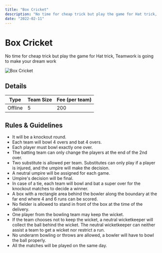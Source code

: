```yaml
---
title: "Box Cricket"
description: "No time for cheap trick but play the game for Hat trick,‌ Teamwork is going to make your dream work."
date: "2022-02-11"
---
```


# Box Cricket

No time for cheap trick but play the game for Hat trick,
‌Teamwork is going to make your dream work

<img src="/posters/23.png" alt="Box Cricket" class="w-full lg:w-96 mx-auto object-cover" />

## Details

| Type    | Team Size   | Fee (per team) |
| ------- | ----------- | -------------- |
| Offline | 5           | 200            |

## Rules & Guidelines

-   It will be a knockout round.
-   Each team will bowl 4 overs and bat 4 overs.
-   Each player must bowl exactly one over.
-   The batting team can only change the players at the end of the 2nd over.
-   Two substitute is allowed per team. Substitutes can only play if a player is injured, and the umpire will make the decision.
-   A neutral umpire will be assigned for each game.
-   Umpire's decision will be final.
-   In case of a tie, each team will bowl and bat a super over for the knockout matches to decide a winner.
-   A box with a rectangle area behind the bowler along the boundary at the far end where 4 and 6 runs can be scored.
-   No fielder is allowed to stand in front of the box at the time of the delivery.
-   One player from the bowling team may keep the wicket.
-   If the team chooses not to keep the wicket,
    a neutral wicketkeeper will collect the ball behind the wicket. The neutral wicketkeeper can neither assist a team to get a wicket nor restrict a run.
-   No underarm bowling or throws are allowed, a bowler will have to bowl the ball properly.
-   All the matches will be played on the same day.
